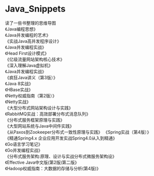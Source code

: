 # Java_Snippets
读了一些书整理的思维导图  
《Java编程思想》  
《Java并发编程的艺术》  
《实战Java高并发程序设计》  
《Java并发编程实战》  
《Head First设计模式》  
《亿级流量网站架构核心技术》  
《深入理解Java虚拟机》  
《Java并发编程实战》  
《疯狂Java讲义（第3版）》  
《Java 8实战》  
《HBase实战》  
《Netty权威指南（第2版）》  
《Netty实战》  
《大型分布式网站架构设计与实践》  
《RabbitMQ实战：高效部署分布式消息队列》  
《分布式服务框架原理与实践》  
《大型网站系统与Java中间件实践》  
《从Paxos到Zookeeper分布式一致性原理与实践》
《Spring实战（第4版）》  
《精通Spring4.x 企业应用开发实战Spring4.0从入到精通》  
《Go语言学习笔记》  
《Go并发编程实战》  
《分布式服务架构:原理、设计与实战分布式微服务架构设》  
《Effective Java中文版(第2版)第二版》  
《Hadoop权威指南：大数据的存储与分析(第4版)》  